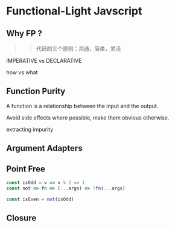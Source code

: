 # Functional-Light Javscript

## Why FP ?

> > 代码的三个原则：沟通，简单，灵活

IMPERATIVE vs DECLARATIVE

how vs what

## Function Purity

A function is a relationship between the input and the output.

Avoid side effects where possible, make them obvious otherwise.

extracting impurity

## Argument Adapters

## Point Free

```js
const isOdd = v => v % 2 == 1
const not => fn => (...args) => !fn(...args)

const isEven = not(isOdd)
```

## Closure
